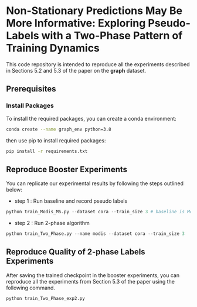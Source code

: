 # Non-Stationary Predictions May Be More Informative: Exploring Pseudo-Labels with a Two-Phase Pattern of Training Dynamics

This code repository is intended to reproduce all the experiments described in Sections 5.2 and 5.3 of the paper on the **graph** dataset.

## Prerequisites

### Install Packages
To install the required packages, you can create a conda environment:

```sh
conda create --name graph_env python=3.8
```

then use pip to install required packages:

```sh
pip install -r requirements.txt
```

## Reproduce Booster Experiments
You can replicate our experimental results by following the steps outlined below:
- step 1 : Run baseline and record pseudo labels
```python
python train_Modis_MS.py --dataset cora --train_size 3 # baseline is MoDis
```
- step 2 : Run 2-phase algorithm
```python
python train_Two_Phase.py --name modis --dataset cora --train_size 3
```

## Reproduce Quality of 2-phase Labels Experiments
After saving the trained checkpoint in the booster experiments, you can reproduce all the experiments from Section 5.3 of the paper using the following command.
```python
python train_Two_Phase_exp2.py 
```